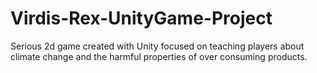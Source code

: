 # Virdis-Rex-UnityGame-Project
Serious 2d game created with Unity focused on teaching players about climate change and the harmful properties of over consuming products. 
